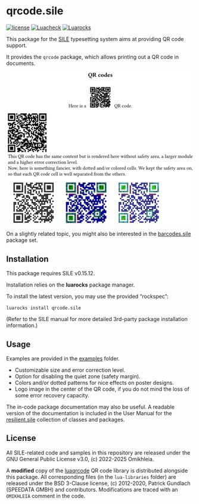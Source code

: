 # qrcode.sile

[![license](https://img.shields.io/github/license/Omikhleia/qrcode.sile?label=License)](LICENSE)
[![Luacheck](https://img.shields.io/github/actions/workflow/status/Omikhleia/qrcode.sile/luacheck.yml?branch=main&label=Luacheck&logo=Lua)](https://github.com/Omikhleia/qrcode.sile/actions?workflow=Luacheck)
[![Luarocks](https://img.shields.io/luarocks/v/Omikhleia/qrcode.sile?label=Luarocks&logo=Lua)](https://luarocks.org/modules/Omikhleia/qrcode.sile)

This package for the [SILE](https://github.com/sile-typesetter/sile) typesetting system aims at providing QR code support.

It provides the `qrcode` package, which allows printing out a QR code in documents.

![QR codes](qrcode.png "QR code example")

On a slightly related topic, you might also be interested in the [barcodes.sile](https://github.com/Omikhleia/barcodes.sile) package set.

## Installation

This package requires SILE v0.15.12.

Installation relies on the **luarocks** package manager.

To install the latest version, you may use the provided “rockspec”:

```
luarocks install qrcode.sile
```

(Refer to the SILE manual for more detailed 3rd-party package installation information.)

## Usage

Examples are provided in the [examples](./examples) folder.

 - Customizable size and error correction level.
 - Option for disabling the quiet zone (safety margin).
 - Colors and/or dotted patterns for nice effects on poster designs. 
 - Logo image in the center of the QR code, if you do not mind the loss of some error recovery capacity.

The in-code package documentation may also be useful.
A readable version of the documentation is included in the User Manual for the [resilient.sile](https://github.com/Omikhleia/resilient.sile) collection of classes and packages.

## License

All SILE-related code and samples in this repository are released under the GNU General Public License v3.0, (c) 2022-2025 Omikhleia.

A **modified** copy of the [luaqrcode](https://github.com/speedata/luaqrcode) QR code library is distributed alongside this package.
All corresponding files (in the `lua-libraries` folder) are released under the BSD 3-Clause license, (c) 2012-2020, Patrick Gundlach (SPEEDATA GMBH) and contributors.
Modifications are traced with an `OMIKHLEIA` comment in the code.
